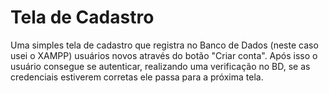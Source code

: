 # Tela de Cadastro
Uma simples tela de cadastro que registra no Banco de Dados (neste caso usei o XAMPP) usuários novos através do botão "Criar conta". Após isso o usuário consegue se 
autenticar, realizando uma verificação no BD, se as credenciais estiverem corretas ele passa para a próxima tela.
